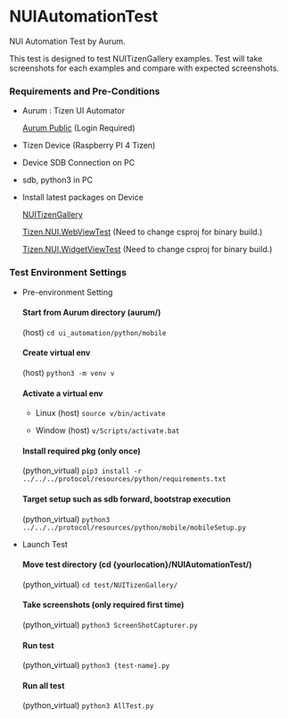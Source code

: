 # NUIAutomationTest

NUI Automation Test by Aurum.

This test is designed to test NUITizenGallery examples.
Test will take screenshots for each examples and compare with expected screenshots.

### Requirements and Pre-Conditions

- Aurum : Tizen UI Automator

  [Aurum Public](https://review.tizen.org/gerrit/#/admin/projects/platform/core/uifw/aurum) (Login Required)

- Tizen Device (Raspberry PI 4 Tizen)

- Device SDB Connection on PC

- sdb, python3 in PC

- Install latest packages on Device

  [NUITizenGallery](https://github.com/nui-dali/NUITizenGallery)

  [Tizen.NUI.WebViewTest](https://github.com/Samsung/TizenFX/tree/master/test/Tizen.NUI.WebViewTest) (Need to change csproj for binary build.)

  [Tizen.NUI.WidgetViewTest](https://github.com/Samsung/TizenFX/tree/master/test/Tizen.NUI.WidgetViewTest) (Need to change csproj for binary build.)

### Test Environment Settings

- Pre-environment Setting

  #### Start from Aurum directory (aurum/)
  (host) ```cd ui_automation/python/mobile```

  #### Create virtual env
  (host) ```python3 -m venv v```

  #### Activate a virtual env

  - Linux
      (host) ```source v/bin/activate```

  - Window
     (host) ```v/Scripts/activate.bat```

  #### Install required pkg (only once)
  (python_virtual) ```pip3 install -r ../../../protocol/resources/python/requirements.txt```

  #### Target setup such as sdb forward, bootstrap execution
  (python_virtual) ```python3 ../../../protocol/resources/python/mobile/mobileSetup.py```


- Launch Test

  #### Move test directory (cd {yourlocation}/NUIAutomationTest/)
  (python_virtual) ```cd test/NUITizenGallery/```

  #### Take screenshots (only required first time)
  (python_virtual) ```python3 ScreenShotCapturer.py```

  #### Run test
  (python_virtual) ```python3 {test-name}.py```

  #### Run all test
  (python_virtual) ```python3 AllTest.py```
